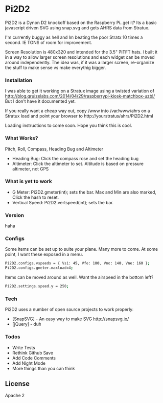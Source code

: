 # Pi2D2

Pi2D2 is a Dynon D2 knockoff based on the Raspberry Pi..get it?
Its a basic javascript driven SVG using snap.svg and gets AHRS data from Stratux.

I'm currently buggy as hell and Im beating the poor Stratx 10 times a second. IE TONS of room for improvement.

Screen Resolution is 480x320 and intended for the 3.5" PiTFT hats. I built it in a way to allow larger screen resolutions and each widget can be moved around independently. The idea was, if it was a larger screen, re-organize the stuff to make sense vs make everythig bigger.

### Installation 
I was able to get it working on a Stratux image using a twisted variation of 
http://blog.qruizelabs.com/2014/04/29/raspberrypi-kiosk-matchbox-uzbl/
But I don't have it documented yet.

If you really want a cheap way out, copy /www into /var/www/ahrs on a Stratux load and point your browser to http://yourstratus/ahrs/Pi2D2.html

Loading instructions to come soon.
Hope you think this is cool.

### What Works?
Pitch, Roll, Compass, Heading Bug and Altimeter
* Heading Bug: Click the compass rose and set the heading bug
* Altimeter: Click the altimeter to set. Altitude is based on pressure altimeter, not GPS

### What is yet to work
* G Meter: Pi2D2.gmeter(int); sets the bar. Max and Min are also marked, Click the hash to reset.
* Vertical Speed: Pi2D2.vertspeed(int); sets the bar.

### Version
haha

### Configs

Some items can be set up to suite your plane. Many more to come.
At some point, I want these exposed in a menu.

```sh
Pi2D2.configs.vspeeds = { Vsi: 45, Vfe: 100, Vno: 140, Vne: 160 };
Pi2D2.configs.gmeter.maxload=4;
```
Items can be moved around as well. 
Want the airspeed in the bottom left?
```sh
Pi2D2.settings.speed.y = 250;
```




### Tech

Pi2D2 uses a number of open source projects to work properly:

* [SnapSVG] - An easy way to make SVG http://snapsvg.io/
* [jQuery] - duh



### Todos

 - Write Tests
 - Rethink Github Save
 - Add Code Comments
 - Add Night Mode
 - More things than you can think

License
----

Apache 2


